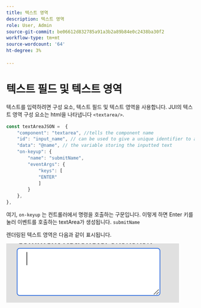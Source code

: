 ```yaml
---
title: 텍스트 영역
description: 텍스트 영역
role: User, Admin
source-git-commit: be06612d832785a91a3b2a89b84e0c2438ba30f2
workflow-type: tm+mt
source-wordcount: '64'
ht-degree: 3%

---
```


# 텍스트 필드 및 텍스트 영역

텍스트를 입력하려면 구성 요소, 텍스트 필드 및 텍스트 영역을 사용합니다.
JUI의 텍스트 영역 구성 요소는 html을 나타냅니다 `<textarea/>`.

```js title="textArea.js"
const textAreaJSON =  {
    "component": "textarea", //tells the component name
    "id": "input_name", // can be used to give a unique identifier to a component
    "data": "@name", // the variable storing the inputted text
    "on-keyup": {
        "name": "submitName",
        "eventArgs": {
            "keys": [
            "ENTER"
            ]
        }
    },
},
```

여기, `on-keyup` 는 컨트롤러에서 명령을 호출하는 구문입니다.
이렇게 하면 Enter 키를 눌러 이벤트를 호출하는 textArea가 생성됩니다. `submitName`

렌더링된 텍스트 영역은 다음과 같이 표시됩니다.

![텍스트 영역](./imgs/text_area.png "텍스트 영역")
